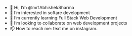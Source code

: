 - 👋 Hi, I’m @mr1AbhishekSharma
- 👀 I’m interested in softare development
- 🌱 I’m currently learning Full Stack Web Development
- 💞️ I’m looking to collaborate on web development projects
- 📫 How to reach me: text me on instagram.

<!---
mr1AbhishekSharma/mr1AbhishekSharma is a ✨ special ✨ repository because its `README.md` (this file) appears on your GitHub profile.
You can click the Preview link to take a look at your changes.
--->
